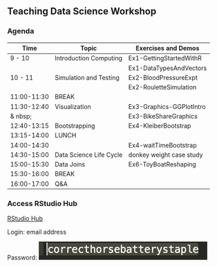 ## Teaching Data Science Workshop


### Agenda

Time | Topic |  Exercises and Demos
------------ | -------------  | --------
9 - 10 | Introduction  Computing | Ex1-GettingStartedWithR
  &nbsp;     |   &nbsp;     | Ex1-DataTypesAndVectors
10 - 11 | Simulation and Testing  |  Ex2-BloodPressureExpt
  &nbsp;     |   &nbsp;     | Ex2-RouletteSimulation
11:00-11:30 |	BREAK  | &nbsp;
11:30-12:40 |	Visualization	 | Ex3-Graphics-GGPlotIntro	
 & nbsp;  | &nbsp; | Ex3-BikeShareGraphics
12:40-13:15	 | Bootstrapping	|	Ex4-KleiberBootstrap	
13:15-14:00 | 	LUNCH	 | &nbsp;		
14:00-14:30 |	 &nbsp; |  Ex4-waitTimeBootstrap 
14:30-15:00 |	Data Science Life Cycle	|	donkey weight	case study
15:00-15:30	 | Data Joins	 |	Ex6-ToyBoatReshaping	
15:30-16:00	| BREAK	 |	 &nbsp;
16:00-17:00 |	Q&A		 |	&nbsp;



### Access RStudio Hub

[RStudio Hub](https://workshop.datahub.berkeley.edu/hub/user-redirect/git-pull?repo=https%3A%2F%2Fgithub.com%2Fdebnolan%2FTeachingDataScience&urlpath=%2Frstudio)

Login: email address

Password: ![words](./images/pwd.png)

